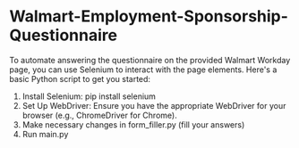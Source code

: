 # Walmart-Employment-Sponsorship-Questionnaire
To automate answering the questionnaire on the provided Walmart Workday page, you can use Selenium to interact with the page elements. Here's a basic Python script to get you started:
  1. Install Selenium:
     pip install selenium
  2. Set Up WebDriver:
     Ensure you have the appropriate WebDriver for your browser (e.g., ChromeDriver for Chrome).
  3. Make necessary changes in form_filler.py (fill your answers)
  4. Run main.py

